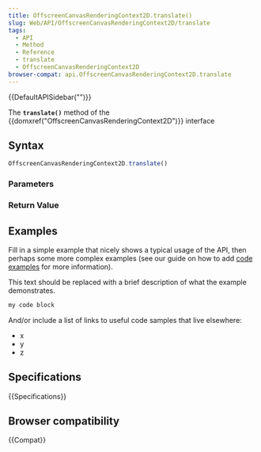 ```yaml
---
title: OffscreenCanvasRenderingContext2D.translate()
slug: Web/API/OffscreenCanvasRenderingContext2D/translate
tags:
  - API
  - Method
  - Reference
  - translate
  - OffscreenCanvasRenderingContext2D
browser-compat: api.OffscreenCanvasRenderingContext2D.translate
---
```

{{DefaultAPISidebar("")}}

The **`translate()`** method of the {{domxref("OffscreenCanvasRenderingContext2D")}} interface 

## Syntax

```js
OffscreenCanvasRenderingContext2D.translate()
```

### Parameters



### Return Value



## Examples

Fill in a simple example that nicely shows a typical usage of the API, then perhaps some more complex examples (see our guide on how to add [code examples](/en-US/docs/MDN/Contribute/Structures/Code_examples) for more information).

This text should be replaced with a brief description of what the example demonstrates.

```js
my code block
```

And/or include a list of links to useful code samples that live elsewhere:

*   x
*   y
*   z

## Specifications

{{Specifications}}

## Browser compatibility

{{Compat}}

